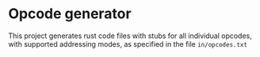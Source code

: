 # Opcode generator

This project generates rust code files with stubs for all individual opcodes, with supported addressing modes, as specified in the file `in/opcodes.txt`
